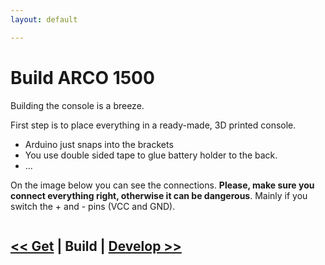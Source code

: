 ```yaml
---
layout: default

---
```


# Build ARCO 1500


Building the console is a breeze. 

First step is to place everything in a ready-made, 3D printed console. 

* Arduino just snaps into the brackets
* You use double sided tape to glue battery holder to the back.
* ...

On the image below you can see the connections. <strong>Please, make sure you connect everything right, otherwise it can be dangerous</strong>. Mainly if you
switch the + and - pins (VCC and GND).

<img data-src="{{ '/assets/images/arco-fritzing.png' | prepend: site.baseurl }}" class="img-responsive image-border">


    
## [<< Get](/get.html) | Build | [Develop >>](/develop.html)
